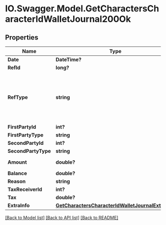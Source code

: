 # IO.Swagger.Model.GetCharactersCharacterIdWalletJournal200Ok
## Properties

Name | Type | Description | Notes
------------ | ------------- | ------------- | -------------
**Date** | **DateTime?** | Date and time of transaction | 
**RefId** | **long?** | Unique journal reference ID | 
**RefType** | **string** | Transaction type, different type of transaction will populate different fields in &#x60;extra_info&#x60; Note: If you have an existing XML API application that is using ref_types, you will need to know which string ESI ref_type maps to which integer. You can use the following gist to see string-&gt;int mappings: https://gist.github.com/ccp-zoetrope/c03db66d90c2148724c06171bc52e0ec | 
**FirstPartyId** | **int?** | first_party_id integer | [optional] 
**FirstPartyType** | **string** | first_party_type string | [optional] 
**SecondPartyId** | **int?** | second_party_id integer | [optional] 
**SecondPartyType** | **string** | second_party_type string | [optional] 
**Amount** | **double?** | Transaction amount. Positive when value transferred to the first party. Negative otherwise | [optional] 
**Balance** | **double?** | Wallet balance after transaction occurred | [optional] 
**Reason** | **string** | reason string | [optional] 
**TaxReceiverId** | **int?** | the corporation ID receiving any tax paid | [optional] 
**Tax** | **double?** | Tax amount received for tax related transactions | [optional] 
**ExtraInfo** | [**GetCharactersCharacterIdWalletJournalExtraInfo**](GetCharactersCharacterIdWalletJournalExtraInfo.md) |  | [optional] 

[[Back to Model list]](../README.md#documentation-for-models) [[Back to API list]](../README.md#documentation-for-api-endpoints) [[Back to README]](../README.md)

